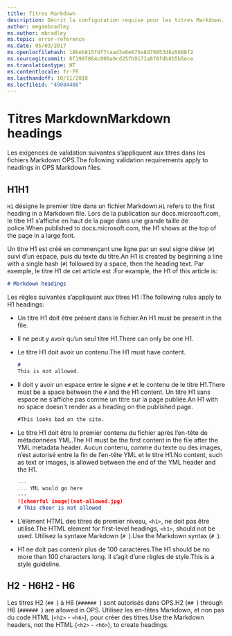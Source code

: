 ```yaml
---
title: Titres Markdown
description: Décrit la configuration requise pour les titres Markdown.
author: meganbradley
ms.author: mbradley
ms.topic: error-reference
ms.date: 05/03/2017
ms.openlocfilehash: 18beb815fdf7caad3e8e675e8d79853d8a5688f2
ms.sourcegitcommit: 6f1997864c000a9cd25fb9171a8f8fdb8b5b5ece
ms.translationtype: HT
ms.contentlocale: fr-FR
ms.lasthandoff: 10/11/2018
ms.locfileid: "49084486"
---
```

# <a name="markdown-headings"></a><span data-ttu-id="d105f-103">Titres Markdown</span><span class="sxs-lookup"><span data-stu-id="d105f-103">Markdown headings</span></span>

<span data-ttu-id="d105f-104">Les exigences de validation suivantes s’appliquent aux titres dans les fichiers Markdown OPS.</span><span class="sxs-lookup"><span data-stu-id="d105f-104">The following validation requirements apply to headings in OPS Markdown files.</span></span>

## <a name="h1"></a><span data-ttu-id="d105f-105">H1</span><span class="sxs-lookup"><span data-stu-id="d105f-105">H1</span></span>

<span data-ttu-id="d105f-106">`H1` désigne le premier titre dans un fichier Markdown.</span><span class="sxs-lookup"><span data-stu-id="d105f-106">`H1` refers to the first heading in a Markdown file.</span></span> <span data-ttu-id="d105f-107">Lors de la publication sur docs.microsoft.com, le titre H1 s’affiche en haut de la page dans une grande taille de police.</span><span class="sxs-lookup"><span data-stu-id="d105f-107">When published to docs.microsoft.com, the H1 shows at the top of the page in a large font.</span></span>

<span data-ttu-id="d105f-108">Un titre H1 est créé en commençant une ligne par un seul signe dièse (`#`) suivi d’un espace, puis du texte du titre.</span><span class="sxs-lookup"><span data-stu-id="d105f-108">An H1 is created by beginning a line with a single hash (`#`) followed by a space, then the heading text.</span></span> <span data-ttu-id="d105f-109">Par exemple, le titre H1 de cet article est :</span><span class="sxs-lookup"><span data-stu-id="d105f-109">For example, the H1 of this article is:</span></span>

```md
# Markdown headings
```

<span data-ttu-id="d105f-110">Les règles suivantes s’appliquent aux titres H1 :</span><span class="sxs-lookup"><span data-stu-id="d105f-110">The following rules apply to H1 headings:</span></span>

- <span data-ttu-id="d105f-111">Un titre H1 doit être présent dans le fichier.</span><span class="sxs-lookup"><span data-stu-id="d105f-111">An H1 must be present in the file.</span></span>
- <span data-ttu-id="d105f-112">Il ne peut y avoir qu’un seul titre H1.</span><span class="sxs-lookup"><span data-stu-id="d105f-112">There can only be one H1.</span></span>
- <span data-ttu-id="d105f-113">Le titre H1 doit avoir un contenu.</span><span class="sxs-lookup"><span data-stu-id="d105f-113">The H1 must have content.</span></span>

  ```markdown
  # 
  This is not allowed.
  ```
- <span data-ttu-id="d105f-114">Il doit y avoir un espace entre le signe `#` et le contenu de le titre H1.</span><span class="sxs-lookup"><span data-stu-id="d105f-114">There must be a space between the `#` and the H1 content.</span></span> <span data-ttu-id="d105f-115">Un titre H1 sans espace ne s’affiche pas comme un titre sur la page publiée.</span><span class="sxs-lookup"><span data-stu-id="d105f-115">An H1 with no space doesn't render as a heading on the published page.</span></span>

  ```markdown
  #This looks bad on the site.
  ```
- <span data-ttu-id="d105f-116">Le titre H1 doit être le premier contenu du fichier après l’en-tête de métadonnées YML.</span><span class="sxs-lookup"><span data-stu-id="d105f-116">The H1 must be the first content in the file after the YML metadata header.</span></span> <span data-ttu-id="d105f-117">Aucun contenu, comme du texte ou des images, n’est autorisé entre la fin de l’en-tête YML et le titre H1.</span><span class="sxs-lookup"><span data-stu-id="d105f-117">No content, such as text or images, is allowed between the end of the YML header and the H1.</span></span>

  ```markdown
  ---
  ... YML would go here
  ---
  ![cheerful image](not-allowed.jpg)
  # This cheer is not allowed
  ```
- <span data-ttu-id="d105f-118">L’élément HTML des titres de premier niveau, `<h1>`, ne doit pas être utilisé.</span><span class="sxs-lookup"><span data-stu-id="d105f-118">The HTML element for first-level headings, `<h1>`, should not be used.</span></span> <span data-ttu-id="d105f-119">Utilisez la syntaxe Markdown (`# `).</span><span class="sxs-lookup"><span data-stu-id="d105f-119">Use the Markdown syntax (`# `).</span></span>
- <span data-ttu-id="d105f-120">H1 ne doit pas contenir plus de 100 caractères.</span><span class="sxs-lookup"><span data-stu-id="d105f-120">The H1 should be no more than 100 characters long.</span></span> <span data-ttu-id="d105f-121">Il s’agit d’une règles de style.</span><span class="sxs-lookup"><span data-stu-id="d105f-121">This is a style guideline.</span></span>

## <a name="h2---h6"></a><span data-ttu-id="d105f-122">H2 - H6</span><span class="sxs-lookup"><span data-stu-id="d105f-122">H2 - H6</span></span>

<span data-ttu-id="d105f-123">Les titres H2 (`## `) à H6 (`###### `) sont autorisés dans OPS.</span><span class="sxs-lookup"><span data-stu-id="d105f-123">H2 (`## `) through H6 (`###### `) are allowed in OPS.</span></span> <span data-ttu-id="d105f-124">Utilisez les en-têtes Markdown, et non pas du code HTML (`<h2>` - `<h6>`), pour créer des titres.</span><span class="sxs-lookup"><span data-stu-id="d105f-124">Use the Markdown headers, not the HTML (`<h2>` - `<h6>`), to create headings.</span></span>
